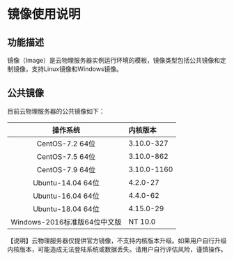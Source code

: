 # 镜像使用说明

## 功能描述

镜像（Image）是云物理服务器实例运行环境的模板，镜像类型包括公共镜像和定制镜像，支持Linux镜像和Windows镜像。

## 公共镜像

目前云物理服务器的公共镜像如下：

|操作系统|内核版本|
|:--:|:--|
|CentOS-7.2  64位|3.10.0-327|
|CentOS-7.5  64位|3.10.0-862|
|CentOS-7.9  64位|3.10.0-1160|
|Ubuntu-14.04 64位|4.2.0-27|
|Ubuntu-16.04 64位|4.4.0-62|
|Ubuntu-18.04 64位|4.15.0-29|
|Windows-2016标准版64位中文版|NT 10.0|

【说明】云物理服务器仅提供官方镜像，不支持内核版本升级。如果用户自行升级内核版本，可能造成无法登陆系统或数据丢失。请用户自行评估风险，谨慎操作。
